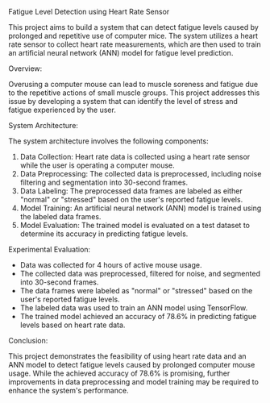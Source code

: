 Fatigue Level Detection using Heart Rate Sensor

This project aims to build a system that can detect fatigue levels caused by prolonged and repetitive use of computer mice. The system utilizes a heart rate sensor to collect heart rate measurements, which are then used to train an artificial neural network (ANN) model for fatigue level prediction.

Overview:

Overusing a computer mouse can lead to muscle soreness and fatigue due to the repetitive actions of small muscle groups. This project addresses this issue by developing a system that can identify the level of stress and fatigue experienced by the user.

System Architecture:

The system architecture involves the following components:

1. Data Collection: Heart rate data is collected using a heart rate sensor while the user is operating a computer mouse.
2. Data Preprocessing: The collected data is preprocessed, including noise filtering and segmentation into 30-second frames.
3. Data Labeling: The preprocessed data frames are labeled as either "normal" or "stressed" based on the user's reported fatigue levels.
4. Model Training: An artificial neural network (ANN) model is trained using the labeled data frames.
5. Model Evaluation: The trained model is evaluated on a test dataset to determine its accuracy in predicting fatigue levels.

Experimental Evaluation:

- Data was collected for 4 hours of active mouse usage.
- The collected data was preprocessed, filtered for noise, and segmented into 30-second frames.
- The data frames were labeled as "normal" or "stressed" based on the user's reported fatigue levels.
- The labeled data was used to train an ANN model using TensorFlow.
- The trained model achieved an accuracy of 78.6% in predicting fatigue levels based on heart rate data.

Conclusion:

This project demonstrates the feasibility of using heart rate data and an ANN model to detect fatigue levels caused by prolonged computer mouse usage. While the achieved accuracy of 78.6% is promising, further improvements in data preprocessing and model training may be required to enhance the system's performance.
